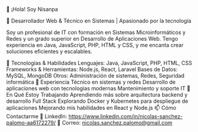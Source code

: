 👋 ¡Hola! Soy Nisanpa

🚀 Desarrollador Web & Técnico en Sistemas | Apasionado por la tecnología

Soy un profesional de IT con formación en Sistemas Microinformáticos y Redes y un grado superior en Desarrollo de Aplicaciones Web. Tengo experiencia en Java, JavaScript, PHP, HTML y CSS, y me encanta crear soluciones eficientes y escalables.

🔧 Tecnologías & Habilidades
Lenguajes: Java, JavaScript, PHP, HTML, CSS
Frameworks & Herramientas: Node.js, React, Laravel
Bases de Datos: MySQL, MongoDB
Otros: Administración de sistemas, Redes, Seguridad informática
💼 Experiencia
Técnico en sistemas y redes
Desarrollo de aplicaciones web con tecnologías modernas
Mantenimiento y soporte IT
🌱 En Qué Estoy Trabajando
Aprendiendo más sobre arquitectura backend y desarrollo Full Stack
Explorando Docker y Kubernetes para despliegue de aplicaciones
Mejorando mis habilidades en React y Node.js
📫 Cómo Contactarme
📌 LinkedIn: https://www.linkedin.com/in/nicolas-sanchez-palomo-aa6172279/
📧 Correo: nicolas.sanchez.palomo@gmail.com
